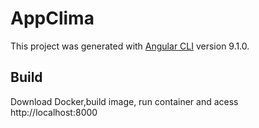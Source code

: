 # AppClima

This project was generated with [Angular CLI](https://github.com/angular/angular-cli) version 9.1.0.

## Build

Download Docker,build image, run container and acess http://localhost:8000
